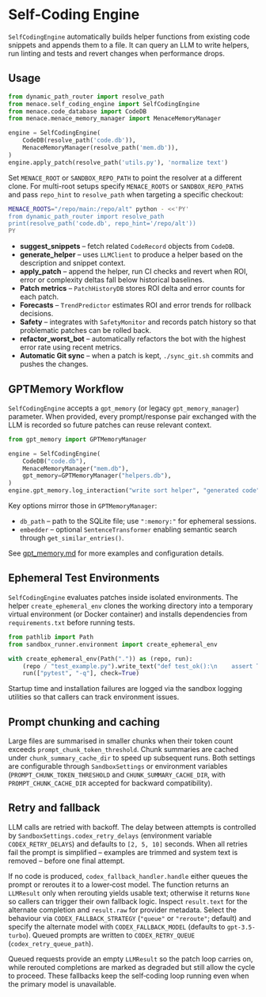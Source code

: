 # Self-Coding Engine

`SelfCodingEngine` automatically builds helper functions from existing code snippets and appends them to a file. It can query an LLM to write helpers, run linting and tests and revert changes when performance drops.

## Usage

```python
from dynamic_path_router import resolve_path
from menace.self_coding_engine import SelfCodingEngine
from menace.code_database import CodeDB
from menace.menace_memory_manager import MenaceMemoryManager

engine = SelfCodingEngine(
    CodeDB(resolve_path('code.db')),
    MenaceMemoryManager(resolve_path('mem.db')),
)
engine.apply_patch(resolve_path('utils.py'), 'normalize text')
```

Set `MENACE_ROOT` or `SANDBOX_REPO_PATH` to point the resolver at a different
clone. For multi-root setups specify `MENACE_ROOTS` or `SANDBOX_REPO_PATHS` and
pass `repo_hint` to `resolve_path` when targeting a specific checkout:

```bash
MENACE_ROOTS="/repo/main:/repo/alt" python - <<'PY'
from dynamic_path_router import resolve_path
print(resolve_path('code.db', repo_hint='/repo/alt'))
PY
```

- **suggest_snippets** – fetch related `CodeRecord` objects from `CodeDB`.
- **generate_helper** – uses `LLMClient` to produce a helper based on the description and snippet context.
- **apply_patch** – append the helper, run CI checks and revert when ROI, error or complexity deltas fall below historical baselines.
- **Patch metrics** – `PatchHistoryDB` stores ROI delta and error counts for each patch.
- **Forecasts** – `TrendPredictor` estimates ROI and error trends for rollback decisions.
- **Safety** – integrates with `SafetyMonitor` and records patch history so that problematic patches can be rolled back.
- **refactor_worst_bot** – automatically refactors the bot with the highest error rate using recent metrics.
- **Automatic Git sync** – when a patch is kept, `./sync_git.sh` commits and pushes the changes.

## GPTMemory Workflow

`SelfCodingEngine` accepts a `gpt_memory` (or legacy `gpt_memory_manager`)
parameter.  When provided, every prompt/response pair exchanged with the LLM is
recorded so future patches can reuse relevant context.

```python
from gpt_memory import GPTMemoryManager

engine = SelfCodingEngine(
    CodeDB("code.db"),
    MenaceMemoryManager("mem.db"),
    gpt_memory=GPTMemoryManager("helpers.db"),
)
engine.gpt_memory.log_interaction("write sort helper", "generated code", tags=["bugfix"])
```

Key options mirror those in `GPTMemoryManager`:

- `db_path` – path to the SQLite file; use `":memory:"` for ephemeral
  sessions.
- `embedder` – optional `SentenceTransformer` enabling semantic search through
  `get_similar_entries()`.

See [gpt_memory.md](gpt_memory.md) for more examples and configuration details.

## Ephemeral Test Environments

`SelfCodingEngine` evaluates patches inside isolated environments. The helper
`create_ephemeral_env` clones the working directory into a temporary virtual
environment (or Docker container) and installs dependencies from
`requirements.txt` before running tests.

```python
from pathlib import Path
from sandbox_runner.environment import create_ephemeral_env

with create_ephemeral_env(Path(".")) as (repo, run):
    (repo / "test_example.py").write_text("def test_ok():\n    assert True\n")
    run(["pytest", "-q"], check=True)
```

Startup time and installation failures are logged via the sandbox logging
utilities so that callers can track environment issues.

## Prompt chunking and caching

Large files are summarised in smaller chunks when their token count exceeds
`prompt_chunk_token_threshold`. Chunk summaries are cached under
`chunk_summary_cache_dir` to speed up subsequent runs. Both settings are
configurable through `SandboxSettings` or environment variables
(`PROMPT_CHUNK_TOKEN_THRESHOLD` and `CHUNK_SUMMARY_CACHE_DIR`, with
`PROMPT_CHUNK_CACHE_DIR` accepted for backward compatibility).

## Retry and fallback

LLM calls are retried with backoff.  The delay between attempts is controlled by
`SandboxSettings.codex_retry_delays` (environment variable
`CODEX_RETRY_DELAYS`) and defaults to `[2, 5, 10]` seconds.  When all retries
fail the prompt is simplified – examples are trimmed and system text is removed
– before one final attempt.

If no code is produced, `codex_fallback_handler.handle` either queues the prompt
or reroutes it to a lower‑cost model.  The function returns an `LLMResult` only
when rerouting yields usable text; otherwise it returns `None` so callers can
trigger their own fallback logic.  Inspect `result.text` for the alternate
completion and `result.raw` for provider metadata.  Select the behaviour via
`CODEX_FALLBACK_STRATEGY` (`"queue"` or `"reroute"`; default) and specify the
alternate model with `CODEX_FALLBACK_MODEL` (defaults to `gpt-3.5-turbo`).
Queued prompts are written to `CODEX_RETRY_QUEUE` (`codex_retry_queue_path`).

Queued requests provide an empty `LLMResult` so the patch loop carries on, while
rerouted completions are marked as degraded but still allow the cycle to
proceed.  These fallbacks keep the self‑coding loop running even when the
primary model is unavailable.


